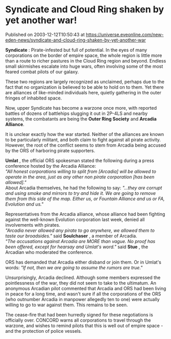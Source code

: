 # Syndicate and Cloud Ring shaken by yet another war!
Published on 2003-12-12T10:50:43 at https://universe.eveonline.com/new-eden-news/syndicate-and-cloud-ring-shaken-by-yet-another-war

**Syndicate** : Pirate-infested but full of potential. In the eyes of many corporations on the border of empire space, the whole region is little more than a route to richer pastures in the Cloud Ring region and beyond. Endless small skirmishes escalate into huge wars, often involving some of the most feared combat pilots of our galaxy. 

These two regions are largely recognized as unclaimed, perhaps due to the fact that no organization is believed to be able to hold on to them. Yet there are alliances of like-minded individuals here, quietly gathering in the outer fringes of inhabited space. 

Now, upper Syndicate has become a warzone once more, with reported battles of dozens of battlehips slugging it out in 2P-4LS and nearby systems, the combatants are being the **Outer Ring Society** and **Arcadia Alliance**. 

It is unclear exactly how the war started. Neither of the alliances are known to be particularly militant, and both claim to fight against all pirate activity. However, the root of the conflict seems to stem from Arcadia being accused by the ORS of harboring pirate supporters. 

**Umlat** , the official ORS spokesman stated the following during a press conference hosted by the Arcadia Alliance:   
_"All honest corporations willing to split from [Arcadia] will be allowed to operate in the area, just as any other non pirate corporation [has been allowed]."_  
About Arcadia themselves, he had the following to say: _"...they are corrupt and using smoke and mirrors to try and hide it. We are going to remove them from this side of the map. Either us, or Fountain Alliance and us or FA, Evolution and us."_

Representatives from the Arcadia alliance, whose alliance had been fighting against the well-known Evolution corporation last week, denied all involvements with pirates.  
_"Arcadia never allowed any pirate to go anywhere, we allowed them to taste our broadsides."_ said **Soulchaser** , a member of Arcadia.   
_"The accusations against Arcadia are MORE than vague. No proof has been offered, except for hearsay and Umlat's word."_ said **Stue** , the Arcadian who moderated the conference. 

ORS has demanded that Arcadia either disband or join them. Or in Umlat's words: _"If not, then we are going to assume the rumors are true."_

Unsurprisingly, Arcadia declined. Although some members expressed the pointlessness of the war, they did not seem to take to the ultimatum. An anonymous Arcadian pilot commented that Arcadia and ORS had been living in peace for a long time, and wasn't sure if all the corporations of the ORS (who outnumber Arcadia in manpower allegedly ten to one) were actually willing to go to war against them. This remains to be seen. 

The cease-fire that had been hurredly signed for these negotiations is officially over. CONCORD warns all corporations to travel through the warzone, and wishes to remind pilots that this is well out of empire space - and the protection of police vessels.
